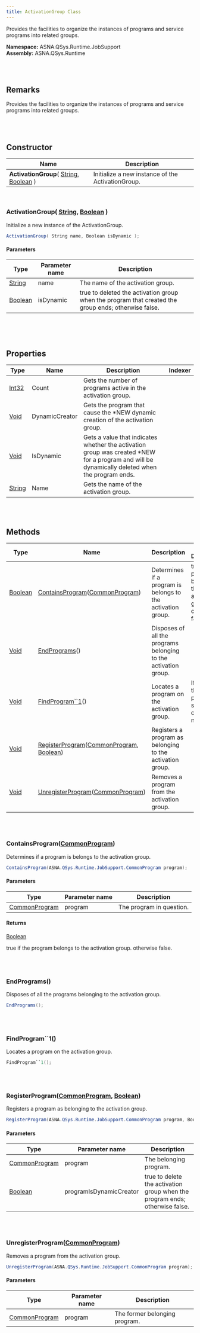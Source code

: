 ```yaml
---
title: ActivationGroup Class
---
```


Provides the facilities to organize the instances of programs and service programs into related groups.

**Namespace:** ASNA.QSys.Runtime.JobSupport <br/>
**Assembly:** ASNA.QSys.Runtime

<br>
<br>

## Remarks

Provides the facilities to organize the instances of programs and service programs into related groups.

[//]: # ($$TODO: Complete the Remarks section.)

<br>
<br>

## Constructor

| Name |  Description 
| --- | --- 
| **ActivationGroup**( [String](https://docs.microsoft.com/en-us/dotnet/api/system.string), [Boolean](https://docs.microsoft.com/en-us/dotnet/api/system.boolean) ) | Initialize a new instance of the ActivationGroup.

<br>

### ActivationGroup( [String](https://docs.microsoft.com/en-us/dotnet/api/system.string), [Boolean](https://docs.microsoft.com/en-us/dotnet/api/system.boolean) )

Initialize a new instance of the ActivationGroup.

```cs
ActivationGroup( String name, Boolean isDynamic );
```

#### Parameters

| Type | Parameter name | Description
| --- | --- | ---
| [String](https://docs.microsoft.com/en-us/dotnet/api/system.string) | name | The name of the activation group. 
| [Boolean](https://docs.microsoft.com/en-us/dotnet/api/system.boolean) | isDynamic | true to deleted the activation group when the program that created the group ends; otherwise false. 

<br>


<br>
<br>

## Properties

| Type | Name | Description | Indexer
| --- | --- | --- | --- 
| [Int32](https://docs.microsoft.com/en-us/dotnet/api/system.int32) | Count | Gets the number of programs active in the activation group. | 
| [Void](https://docs.microsoft.com/en-us/dotnet/api/system.void) | DynamicCreator | Gets the program that cause the *NEW dynamic creation of the activation group. | 
| [Void](https://docs.microsoft.com/en-us/dotnet/api/system.void) | IsDynamic | Gets a value that indicates whether the activation group was created *NEW for a program and will be dynamically deleted when the program ends. | 
| [String](https://docs.microsoft.com/en-us/dotnet/api/system.string) | Name | Gets the name of the activation group. | 

<br>
<br>

## Methods

| Type | Name | Description | Return Description 
| --- | --- | --- | --- 
| [Boolean](https://docs.microsoft.com/en-us/dotnet/api/system.boolean) | [ContainsProgram](containsprogramcommonprogram)([CommonProgram](/reference/asna-qsys-runtime/job-support/common-program.html)) | Determines if a program is belongs to the activation group. | true if the program belongs to the activation group. otherwise false.
| [Void](https://docs.microsoft.com/en-us/dotnet/api/system.void) | [EndPrograms](endprograms)() | Disposes of all the programs belonging to the activation group. | 
| [Void](https://docs.microsoft.com/en-us/dotnet/api/system.void) | [FindProgram\`\`1](findprogram\`\`1)() | Locates a program on the activation group. | If found, the program seeked; otherwiser null.
| [Void](https://docs.microsoft.com/en-us/dotnet/api/system.void) | [RegisterProgram](registerprogramcommonprogram-boolean)([CommonProgram](/reference/asna-qsys-runtime/job-support/common-program.html), [Boolean](https://docs.microsoft.com/en-us/dotnet/api/system.boolean)) | Registers a program as belonging to the activation group. | 
| [Void](https://docs.microsoft.com/en-us/dotnet/api/system.void) | [UnregisterProgram](unregisterprogramcommonprogram)([CommonProgram](/reference/asna-qsys-runtime/job-support/common-program.html)) | Removes a program from the activation group. | 

<br>
<br>

### ContainsProgram([CommonProgram](/reference/asna-qsys-runtime/job-support/common-program.html))

Determines if a program is belongs to the activation group.

```cs
ContainsProgram(ASNA.QSys.Runtime.JobSupport.CommonProgram program);
```

#### Parameters

| Type | Parameter name | Description
| --- | --- | ---
| [CommonProgram](/reference/asna-qsys-runtime/job-support/common-program.html) | program | The program in question. 

#### Returns

[Boolean](https://docs.microsoft.com/en-us/dotnet/api/system.boolean)

true if the program belongs to the activation group. otherwise false.


<br>
<br>

### EndPrograms()

Disposes of all the programs belonging to the activation group.

```cs
EndPrograms();
```


<br>
<br>

### FindProgram\`\`1()

Locates a program on the activation group.

```cs
FindProgram``1();
```


<br>
<br>

### RegisterProgram([CommonProgram](/reference/asna-qsys-runtime/job-support/common-program.html), [Boolean](https://docs.microsoft.com/en-us/dotnet/api/system.boolean))

Registers a program as belonging to the activation group.

```cs
RegisterProgram(ASNA.QSys.Runtime.JobSupport.CommonProgram program, Boolean programIsDynamicCreator);
```

#### Parameters

| Type | Parameter name | Description
| --- | --- | ---
| [CommonProgram](/reference/asna-qsys-runtime/job-support/common-program.html) | program | The belonging program. 
| [Boolean](https://docs.microsoft.com/en-us/dotnet/api/system.boolean) | programIsDynamicCreator | true to delete the activation group when the program ends; otherwise false. 


<br>
<br>

### UnregisterProgram([CommonProgram](/reference/asna-qsys-runtime/job-support/common-program.html))

Removes a program from the activation group.

```cs
UnregisterProgram(ASNA.QSys.Runtime.JobSupport.CommonProgram program);
```

#### Parameters

| Type | Parameter name | Description
| --- | --- | ---
| [CommonProgram](/reference/asna-qsys-runtime/job-support/common-program.html) | program | The former belonging program. 


<br>
<br>

